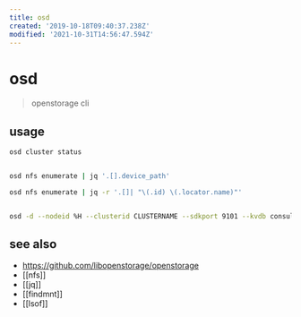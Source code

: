 ```yaml
---
title: osd
created: '2019-10-18T09:40:37.238Z'
modified: '2021-10-31T14:56:47.594Z'
---
```


# osd

> openstorage cli


## usage
```sh
osd cluster status


osd nfs enumerate | jq '.[].device_path'

osd nfs enumerate | jq -r '.[]| "\(.id) \(.locator.name)"'


osd -d --nodeid %H --clusterid CLUSTERNAME --sdkport 9101 --kvdb consul-kv://localhost:8500 --file /etc/config.yaml
```

## see also
- https://github.com/libopenstorage/openstorage
- [[nfs]]
- [[jq]]
- [[findmnt]]
- [[lsof]]
